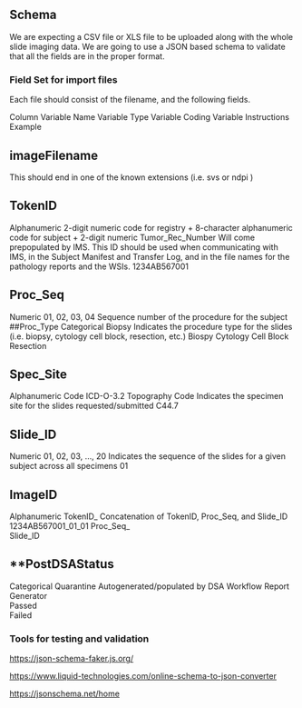 ## Schema

We are expecting a CSV file or XLS file to be uploaded along with the whole slide imaging data.  We are going to use a JSON based schema to validate that all the fields 
are in the proper format.

### Field Set for import files

Each file should consist of the filename, and the following fields.

Column	Variable Name	Variable Type	Variable Coding	Variable Instructions	Example

## imageFilename
This should end in one of the known extensions (i.e. svs or ndpi )

## TokenID
Alphanumeric	2-digit numeric code for registry + 8-character alphanumeric code for subject + 2-digit numeric Tumor_Rec_Number	Will come prepopulated by IMS. This ID should be used when communicating with IMS, in the Subject Manifest and Transfer Log, and in the file names for the pathology reports and the WSIs.	1234AB567001
## Proc_Seq
Numeric	01, 02, 03, 04	Sequence number of the procedure for the subject	
##Proc_Type
Categorical	Biopsy	Indicates the procedure type for the slides (i.e. biopsy, cytology cell block, resection, etc.)	Biospy
			Cytology Cell Block		
			Resection		
##	Spec_Site	
Alphanumeric Code	ICD-O-3.2 Topography Code	Indicates the specimen site for the slides requested/submitted	C44.7
##	Slide_ID	
Numeric	01, 02, 03, …, 20	Indicates the sequence of the slides for a given subject across all specimens	01
##	ImageID	
Alphanumeric	TokenID_	Concatenation of TokenID, Proc_Seq, and Slide_ID	1234AB567001_01_01
			Proc_Seq_		
			Slide_ID		
##	**PostDSAStatus
Categorical	Quarantine	Autogenerated/populated by DSA Workflow Report Generator	
			Passed		
			Failed		
                        
                        
### Tools for testing and validation

https://json-schema-faker.js.org/

https://www.liquid-technologies.com/online-schema-to-json-converter

https://jsonschema.net/home
